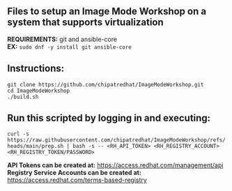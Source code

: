 ## Files to setup an Image Mode Workshop on a system that supports virtualization  
**REQUIREMENTS:** git and ansible-core  
**EX:** `sudo dnf -y install git ansible-core`   

## Instructions:  
`git clone https://github.com/chipatredhat/ImageModeWorkshop.git`  
`cd ImageModeWorkshop`  
`./build.sh`  


## Run this scripted by logging in and executing:  
`curl -s https://raw.githubusercontent.com/chipatredhat/ImageModeWorkshop/refs/heads/main/prep.sh | bash -s -- <RH_API_TOKEN> <RH_REGISTRY_ACCOUNT> <RH_REGISTRY_TOKEN/PASSWORD>`  

**API Tokens can be created at:** https://access.redhat.com/management/api  
**Registry Service Accounts can be created at:**  https://access.redhat.com/terms-based-registry  
